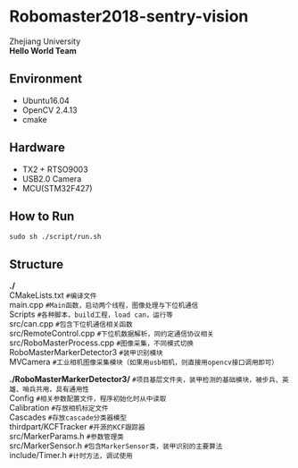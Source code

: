# Robomaster2018-sentry-vision
Zhejiang University  
**Hello World Team**


## Environment
- Ubuntu16.04
- OpenCV 2.4.13
- cmake

## Hardware
- TX2 + RTSO9003
- USB2.0 Camera
- MCU(STM32F427)

## How to Run
`sudo sh ./script/run.sh`

## Structure
**./**  
CMakeLists.txt	`#编译文件`  
main.cpp	`#Main函数，启动两个线程，图像处理与下位机通信`  
Scripts	`#各种脚本，build工程，load can，运行等`  
src/can.cpp	`#包含下位机通信相关函数`  
src/RemoteControl.cpp	`#下位机数据解析，同约定通信协议相关`  
src/RoboMasterProcess.cpp	`#图像采集，不同模式切换`  
RoboMasterMarkerDetector3	`#装甲识别模块`  
MVCamera	`#工业相机图像采集模块（如果用usb相机，则直接用opencv接口调用即可）`  

**./RoboMasterMarkerDetector3/**  `#项目基层文件夹，装甲检测的基础模块，被步兵、英雄、哨兵共用，具有通用性`  
Config	`#相关参数配置文件，程序初始化时从中读取`  
Calibration	`#存放相机标定文件`  
Cascades	`#存放cascade分类器模型`  
thirdpart/KCFTracker	`#开源的KCF跟踪器`  
src/MarkerParams.h	`#参数管理类`  
src/MarkerSensor.h	`#包含MarkerSensor类，装甲识别的主要算法`  
include/Timer.h	`#计时方法，调试使用`  
